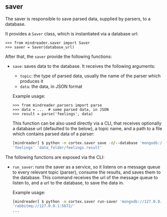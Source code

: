 ## saver

The saver is responsible to save parsed data, supplied by parsers, to a database.

It provides a `Saver` class, which is instantiated via a database url:
```pycon
>>> from mindreader.saver import Saver
>>> saver = Saver(database_url)
```

After that, the `saver` provide the following functions:
* `save`: saves data to the database. It receives the following arguments:
    * `topic`: the type of parsed data, usually the name of the parser which produces it
    * `data`: the data, in JSON format
    
    Example usage:    
    ```pycon
    >>> from mindreader.parsers import parse
    >>> data = ...  # some parsed data, in JSON
    >>> result = parse('feelings', data)
    ```
  
    This function can be also used directly via a CLI, that receives optionally a database url (defaulted to the below),
    a topic name, and a path to a file which contains parsed data of a parser:
    ```sh
    [mindreader] $ python -m cortex.saver save -d/--database 'mongodb://127.0.0.1:27017' \
    'feelings' 'data_folder/feelings.result'
    ```

The following functions are exposed via the CLI:
* `run_saver`: runs the saver as a service, so it listens on a message queue to every relevant topic (parser),
    consume the results, and saves them to the database. This command receives the url of the
    message queue to listen to, and a url to the database, to save the data in.
    
    Example usage:
    ```sh
    [mindreader] $ python -m cortex.saver run-saver 'mongodb://127.0.0.1:27017' \
    'rabbitmq://127.0.0.1:5672/'
    ...
    ```